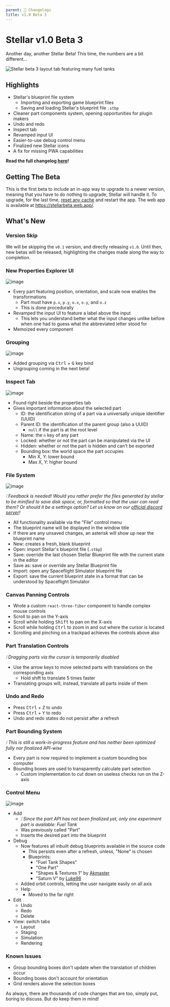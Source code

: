 ```yaml
---
parent: 📃 Changelogs
title: v1.0 Beta 3
---
```


# Stellar v1.0 Beta 3

Another day, another Stellar Beta! This time, the numbers are a bit different...

![Stellar beta 3 layout tab featuring many fuel tanks](https://i.imgur.com/09rs7x8.png)

## Highlights

- Stellar's blueprint file system
  - Importing and exporting game blueprint files
  - Saving and loading Stellar's blueprint file `.stbp`
- Cleaner part components system, opening opportunities for plugin makers
- Undo and redo
- Inspect tab
- Revamped input UI
- Easier-to-use debug control menu
- Finalized new Stellar icons
- A fix for missing PWA capabilities

**Read the full changelog [here](https://github.com/TresAbhi/stellar/tree/main/docs/changelogs/1.0-beta.3.md)!**

## Getting The Beta

This is the first beta to include an in-app way to upgrade to a newer version, meaning that you have to do nothing to upgrade, Stellar will handle it. To upgrade, for the last time, [reset any cache](https://www.fvsu.edu/how-to-clear-your-browser-cache/) and restart the app. The web app is available at https://stellarbeta.web.app/.

## What's New

### Version Skip

We will be skipping the `v0.1` version, and directly releasing `v1.0`. Until then, new betas will be released, highlighting the changes made along the way to completion.

### New Properties Explorer UI

![image](https://user-images.githubusercontent.com/43380238/166114200-1dc1aa16-5068-4e78-8f66-d01491a5ba8d.png)

- Every part featuring position, orientation, and scale now enables the transformations
  - Part must have `p.x`, `p.y`, `o.x`, `o.y`, and `o.z`
  - This is done procedurally
- Revamped the input UI to feature a label above the input
  - This lets you understand better what the input changes unlike before when one had to guess what the abbreviated letter stood for
- Memoized every component

### Grouping

![image](https://user-images.githubusercontent.com/43380238/166114524-e234494c-d2e5-4e6c-931c-50552bc17437.png)

- Added grouping via <kbd>Ctrl</kbd> + <kbd>G</kbd> key bind
- Ungrouping coming in the next beta!

### Inspect Tab

![image](https://user-images.githubusercontent.com/43380238/166114594-ddd45045-3387-4a58-8c5d-91ef75291ada.png)

- Found right beside the properties tab
- Gives important information about the selected part
  - ID: the identification string of a part via a universally unique identifier (UUID)
  - Parent ID: the identification of the parent group (also a UUID)
    - `null` if the part is at the root level
  - Name: the `n` key of any part
  - Locked: whether or not the part can be manipulated via the UI
  - Hidden: whether or not the part is hidden and can't be exported
  - Bounding box: the world space the part occupies
    - Min X, Y: lower bound
    - Max X, Y: higher bound

### File System

![image](https://user-images.githubusercontent.com/43380238/166115839-f34eb955-74c8-4255-acb0-56d036e20c81.png)

_❕ Feedback is needed! Would you rather prefer the files generated by stellar to be minified to save disk space, or, formatted so that the user can read them? Or should it be a settings option? Let us know on our [official discord server](https://discord.gg/nDt7AjGJQH)!_

- All functionality available via the "File" control menu
- The blueprint name will be displayed in the window title
- If there are any unsaved changes, an asterisk will show up near the blueprint name
- New: creates a fresh, blank blueprint
- Open: import Stellar's blueprint file (`.stbp`)
- Save: override the last chosen Stellar Blueprint file with the current state in the editor
- Save as: save or override any Stellar Blueprint file
- Import: open any Spaceflight Simulator blueprint file
- Export: save the current blueprint state in a format that can be understood by Spaceflight Simulator

### Canvas Panning Controls

- Wrote a custom `react-three-fiber` component to handle complex mouse controls
- Scroll to pan on the Y-axis
- Scroll while holding <kbd>Shift</kbd> to pan on the X-axis
- Scroll while holding <kbd>Ctrl</kbd> to zoom in and out where the cursor is located
- Scrolling and pinching on a trackpad achieves the controls above also

### Part Translation Controls

_❕ Dragging parts via the cursor is temporarily disabled_

- Use the arrow keys to move selected parts with translations on the corresponding axis
  - Hold shift to translate 5 times faster
- Translating groups will, instead, translate all parts inside of them

### Undo and Redo

- Press <kbd>Ctrl</kbd> + <kbd>Z</kbd> to undo
- Press <kbd>Ctrl</kbd> + <kbd>Y</kbd> to redo
- Undo and redo states do not persist after a refresh

### Part Bounding System

_❕ This is still a work-in-progress feature and has neither been optimized fully nor finalized API-wise_

- Every part is now required to implement a custom bounding box computer
- Bounding boxes are used to transparently calculate part selection
  - Custom implementation to cut down on useless checks run on the Z-axis

### Control Menu

![image](https://user-images.githubusercontent.com/43380238/166115708-dd063250-ad95-4f49-9a07-4ccc7b37e97c.png)

- Add
  - _❕ Since the part API has not been finalized yet, only one experiment part is available: Fuel Tank_
  - Was previously called "Part"
  - Inserts the desired part into the blueprint
- Debug
  - Now features all inbuilt debug blueprints available in the source code
    - This persists even after a refresh, unless, "None" is chosen
    - Blueprints:
      - "Fuel Tank Shapes"
      - "One Part"
      - "Shapes & Textures 1" by [Akmaster](https://youtube.com/channel/UC4Kwi-zp-bCRKQVlUdJRWrQ)
      - "Saturn V" by [Luke96](https://jmnet.one/sfs/forum/index.php?members/luke96.4805/)
  - Added orbit controls, letting the user navigate easily on all axis
  - Help
    - Moved to the far right
- Edit
  - Undo
  - Redo
  - Delete
- View: switch tabs
  - Layout
  - Staging
  - Simulation
  - Rendering

### Known Issues

- Group bounding boxes don't update when the translation of children occur
- Bounding boxes don't account for orientation
- Grid renders above the selection boxes

As always, there are thousands of code changes that are too, simply put, boring to discuss. But do keep them in mind!
